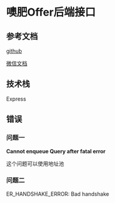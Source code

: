# 噢肥Offer后端接口

## 参考文档

[github](https://github.com/wrideveloper/express-mysql-crud-mvc)

[微信文档](https://developers.weixin.qq.com/miniprogram/dev/framework/open-ability/userProfile.html)

## **技术栈**
Express

## 错误

### 问题一

**Cannot enqueue Query after fatal error**

这个问题可以使用地址池

### 问题二

ER_HANDSHAKE_ERROR: Bad handshake
